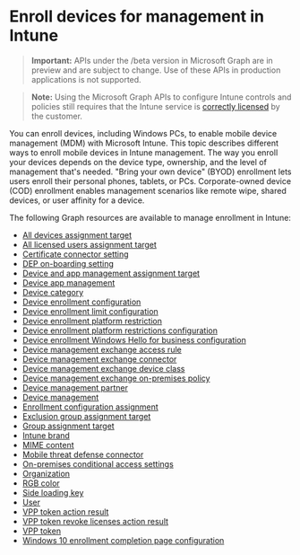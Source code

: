 # Enroll devices for management in Intune

> **Important:** APIs under the /beta version in Microsoft Graph are in preview and are subject to change. Use of these APIs in production applications is not supported.

> **Note:** Using the Microsoft Graph APIs to configure Intune controls and policies still requires that the Intune service is [correctly licensed](https://www.microsoft.com/en-us/cloud-platform/microsoft-intune-pricing) by the customer.

You can enroll devices, including Windows PCs, to enable mobile device management (MDM) with Microsoft Intune. This topic describes different ways to enroll mobile devices in Intune management. The way you enroll your devices depends on the device type, ownership, and the level of management that's needed. "Bring your own device" (BYOD) enrollment lets users enroll their personal phones, tablets, or PCs. Corporate-owned device (COD) enrollment enables management scenarios like remote wipe, shared devices, or user affinity for a device.

The following Graph resources are available to manage enrollment in Intune:

- [All devices assignment target](intune_onboarding_alldevicesassignmenttarget.md)
- [All licensed users assignment target](intune_onboarding_alllicensedusersassignmenttarget.md)
- [Certificate connector setting](intune_onboarding_certificateconnectorsetting.md)
- [DEP on-boarding setting](intune_onboarding_deponboardingsetting.md)
- [Device and app management assignment target](intune_onboarding_deviceandappmanagementassignmenttarget.md)
- [Device app management](intune_onboarding_deviceappmanagement.md)
- [Device category](intune_onboarding_devicecategory.md)
- [Device enrollment configuration](intune_onboarding_deviceenrollmentconfiguration.md)
- [Device enrollment limit configuration](intune_onboarding_deviceenrollmentlimitconfiguration.md)
- [Device enrollment platform restriction](intune_onboarding_deviceenrollmentplatformrestriction.md)
- [Device enrollment platform restrictions configuration](intune_onboarding_deviceenrollmentplatformrestrictionsconfiguration.md)
- [Device enrollment Windows Hello for business configuration](intune_onboarding_deviceenrollmentwindowshelloforbusinessconfiguration.md)
- [Device management exchange access rule](intune_onboarding_devicemanagementexchangeaccessrule.md)
- [Device management exchange connector](intune_onboarding_devicemanagementexchangeconnector.md)
- [Device management exchange device class](intune_onboarding_devicemanagementexchangedeviceclass.md)
- [Device management exchange on-premises policy](intune_onboarding_devicemanagementexchangeonpremisespolicy.md)
- [Device management partner](intune_onboarding_devicemanagementpartner.md)
- [Device management](intune_onboarding_devicemanagement.md)
- [Enrollment configuration assignment](intune_onboarding_enrollmentconfigurationassignment.md)
- [Exclusion group assignment target](intune_onboarding_exclusiongroupassignmenttarget.md)
- [Group assignment target](intune_onboarding_groupassignmenttarget.md)
- [Intune brand](intune_onboarding_intunebrand.md)
- [MIME content](intune_onboarding_mimecontent.md)
- [Mobile threat defense connector](intune_onboarding_mobilethreatdefenseconnector.md)
- [On-premises conditional access settings](intune_onboarding_onpremisesconditionalaccesssettings.md)
- [Organization](intune_onboarding_organization.md)
- [RGB color](intune_onboarding_rgbcolor.md)
- [Side loading key](intune_onboarding_sideloadingkey.md)
- [User](intune_onboarding_user.md)
- [VPP token action result](intune_onboarding_vpptokenactionresult.md)
- [VPP token revoke licenses action result](intune_onboarding_vpptokenrevokelicensesactionresult.md)
- [VPP token](intune_onboarding_vpptoken.md)
- [Windows 10 enrollment completion page configuration](intune_onboarding_windows10enrollmentcompletionpageconfiguration.md)
